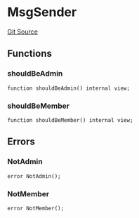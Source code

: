 # MsgSender
[Git Source](https://github.com/metacontract/mc/blob/b874bc295b567a7e9bd6d6c63dfe84df116a2f3a/src/std/functions/protected/protection/MsgSender.sol)


## Functions
### shouldBeAdmin


```solidity
function shouldBeAdmin() internal view;
```

### shouldBeMember


```solidity
function shouldBeMember() internal view;
```

## Errors
### NotAdmin

```solidity
error NotAdmin();
```

### NotMember

```solidity
error NotMember();
```

